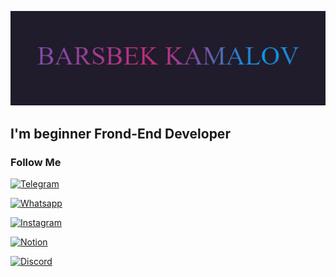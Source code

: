 [![HEADER](https://github.com/barsbek-kamalov-kk/barsbek-kamalov-kk/blob/main/assets/header.jpg)](https://www.youtube.com/channel/UCS9l3tben9F550SGQej_Hjw)

## I'm beginner Frond-End Developer


### Follow Me 

[![Telegram](https://img.shields.io/badge/-Telegram-090909?style=for-the-badge&logo=telegram&logoColor=47c5f5)](https://t.me/Barsagram)

[![Whatsapp ](https://img.shields.io/badge/-whatsappp-09090?style=for-the-badge&logo=whatsapp&logoColor=65fbd9)](https://wa.me/79643625251?text=%D8%A7%D9%84%D8%B3%D9%84%D8%A7%D9%85%20%D8%B9%D9%84%D9%8A%D9%83%D9%85%20%D9%88%20%D8%B1%D8%AD%D9%85%D8%A9%20%D8%A7%D9%84%D9%84%D9%87%20%D9%88%20%D8%A8%D8%B1%D9%83%D8%A7%D8%AA%D9%87)

[![Instagram](https://img.shields.io/badge/-Instagram-white?style=for-the-badge&logo=instagram&logoColor=red)](https://www.instagram.com/kama10vv/) 

[![Notion](https://img.shields.io/badge/-Notion-critical?style=for-the-badge&logo=notion&logoColor=black)](https://www.notion.so/barsbek-kamalov-kk-gmail-com-a2c6c2aa80dd48b88873c217445db2af) 


[![Discord](https://img.shields.io/badge/-Discord-f5FFFA?style=for-the-badge&logo=Discord&logoColor=informational)](https://discord.gg/NKXuyeNn) 